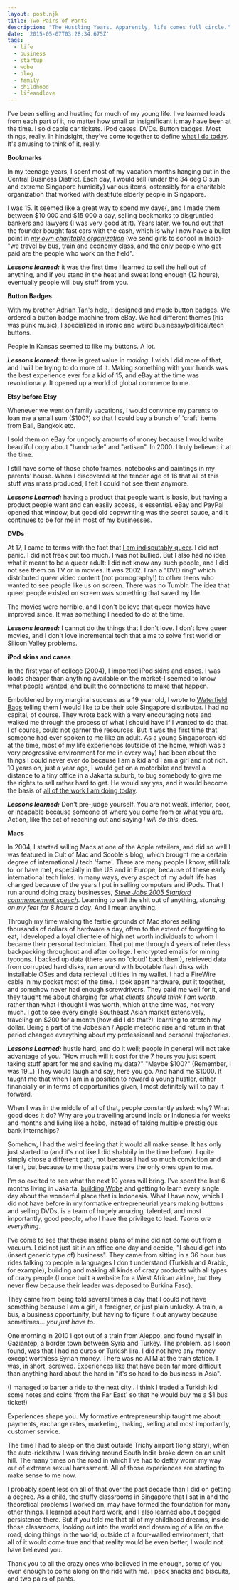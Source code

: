 ```yaml
---
layout: post.njk
title: Two Pairs of Pants
description: "The Hustling Years. Apparently, life comes full circle."
date: '2015-05-07T03:28:34.675Z'
tags:
  - life
  - business
  - startup
  - wobe
  - blog
  - family
  - childhood
  - lifeandlove
---
```


I've been selling and hustling for much of my young life. I've learned loads from each part of it, no matter how small or insignificant it may have been at the time. I sold cable car tickets. iPod cases. DVDs. Button badges. Most things, really. In hindsight, they've come together to define [what I do today](http://wobe.io). It's amusing to think of it, really.

**Bookmarks**

In my teenage years, I spent most of my vacation months hanging out in the Central Business District. Each day, I would sell (under the 34 deg C sun and extreme Singapore humidity) various items, ostensibly for a charitable organization that worked with destitute elderly people in Singapore.

I was 15. It seemed like a great way to spend my days{, and I made them between $10 000 and $15 000 a day, selling bookmarks to disgruntled bankers and lawyers (I was very good at it). Years later, we found out that the founder bought fast cars with the cash, which is why I now have a bullet point in [_my own charitable organization_](http://gyanada.org) (we send girls to school in India)-"we travel by bus, train and economy class, and the only people who get paid are the people who work on the field".

**_Lessons learned:_** it was the first time I learned to sell the hell out of anything, and if you stand in the heat and sweat long enough (12 hours), eventually people will buy stuff from you.

**Button Badges**

With my brother [Adrian Tan](https://www.facebook.com/iadriantan)'s help, I designed and made button badges. We ordered a button badge machine from eBay. We had different themes (his was punk music), I specialized in ironic and weird businessy/political/tech buttons.

People in Kansas seemed to like my buttons. A lot.

**_Lessons learned:_** there is great value in _making_. I wish I did more of that, and I will be trying to do more of it. Making something with your hands was the best experience ever for a kid of 15, and eBay at the time was revolutionary. It opened up a world of global commerce to me.

**Etsy before Etsy**

Whenever we went on family vacations, I would convince my parents to loan me a small sum ($100?) so that I could buy a bunch of 'craft' items from Bali, Bangkok etc.

I sold them on eBay for ungodly amounts of money because I would write beautiful copy about "handmade" and "artisan". In 2000. I truly believed it at the time.

I still have some of those photo frames, notebooks and paintings in my parents' house. When I discovered at the tender age of 16 that all of this stuff was mass produced, I felt I could not see them anymore.

**_Lessons Learned:_** having a product that people want is basic, but having a product people want and can easily access, is essential. eBay and PayPal opened that window, but good old copywriting was the secret sauce, and it continues to be for me in most of my businesses.

**DVDs**

At 17, I came to terms with the fact that [I am indisputably queer](/posts/the-one-about-having-it-all). I did not panic. I did not freak out too much. I was not bullied. But I also had no idea what it meant to be a queer adult: I did not know any such people, and I did not see them on TV or in movies. It was 2002. I ran a "DVD ring" which distributed queer video content (not pornography!) to other teens who wanted to see people like us on screen. There was no Tumblr. The idea that queer people existed on screen was something that saved my life.

The movies were horrible, and I don't believe that queer movies have improved since. It was something I needed to do at the time.

**_Lessons learned:_** I cannot do the things that I don't love. I don't love queer movies, and I don't love incremental tech that aims to solve first world or Silicon Valley problems.

**iPod skins and cases**

In the first year of college (2004), I imported iPod skins and cases. I was loads cheaper than anything available on the market-I seemed to know what people wanted, and built the connections to make that happen.

Emboldened by my marginal success as a 19 year old, I wrote to [Waterfield Bags](http://sfbags.com) telling them I would like to be their sole Singapore distributor. I had no capital, of course. They wrote back with a very encouraging note and walked me through the process of what I should have if I wanted to do that. I of course, could not garner the resources. But it was the first time that someone had ever spoken to me like an adult. As a young Singaporean kid at the time, most of my life experiences (outside of the home, which was a very progressive environment for me in every way) had been about the things I could never ever do because I am a kid and I am a girl and not rich. 10 years on, just a year ago, I would get on a motorbike and travel a distance to a tiny office in a Jakarta suburb, to bug somebody to give me the rights to sell rather hard to get. He would say yes, and it would become the basis of [all of the work I am doing today](http://wobe.io).

**_Lessons learned:_** Don't pre-judge yourself. You are not weak, inferior, poor, or incapable because someone of where you come from or what you are. Action, like the act of reaching out and saying _I will do this_, does.

**Macs**

In 2004, I started selling Macs at one of the Apple retailers, and did so well I was featured in Cult of Mac and Scoble's blog, which brought me a certain degree of international / tech 'fame'. There are many people I know, still talk to, or have met, especially in the US and in Europe, because of these early international tech links. In many ways, every aspect of my adult life has changed because of the years I put in selling computers and iPods. That I run around doing crazy businesses, [_Steve Jobs 2005 Stanford commencement speech_](https://www.youtube.com/watch?v=D1R-jKKp3NA). Learning to sell the shit out of anything, _standing on my feet for 8 hours a day_. And I mean anything.

Through my time walking the fertile grounds of Mac stores selling thousands of dollars of hardware a day, often to the extent of forgetting to eat, I developed a loyal clientele of high net worth individuals to whom I became their personal technician. That put me through 4 years of relentless backpacking throughout and after college. I encrypted emails for mining tycoons. I backed up data (there was no 'cloud' back then!), retrieved data from corrupted hard disks, ran around with bootable flash disks with installable OSes and data retrieval utilities in my wallet. I had a FireWire cable in my pocket most of the time. I took apart hardware, put it together, and somehow never had enough screwdrivers. They paid me well for it, and they taught me about charging for what _clients should think I am worth_, rather than what I thought I was worth, which at the time was, not very much. I got to see every single Southeast Asian market extensively, traveling on $200 for a month (how did I do that?), learning to stretch my dollar. Being a part of the Jobesian / Apple meteoric rise and return in that period changed everything about my professional and personal trajectories.

**_Lessons Learned:_** hustle hard, and do it well; people in general will not take advantage of you. "How much will it cost for the 7 hours you just spent taking stuff apart for me and saving my data?" "Maybe $100?" (Remember, I was 19…) They would laugh and say, here you go. And hand me $1000. It taught me that when I am in a position to reward a young hustler, either financially or in terms of opportunities given, I most definitely will to pay it forward.

When I was in the middle of all of that, people constantly asked: why? What good does it do? Why are you travelling around India or Indonesia for weeks and months and living like a hobo, instead of taking multiple prestigious bank internships?

Somehow, I had the weird feeling that it would all make sense. It has only just started to (and it's not like I did shabbily in the time before). I quite simply chose a different path, not because I had so much conviction and talent, but because to me those paths were the only ones open to me.

I'm so excited to see what the next 10 years will bring. I've spent the last 6 months living in Jakarta, [building Wobe](http://www.digitalnewsasia.com/startups/wobe-entrepreneurial-tech-for-disadvantaged-women-in-sea) and getting to learn every single day about the wonderful place that is Indonesia. What I have now, which I did not have before in my formative entrepreneurial years making buttons and selling DVDs, is a team of hugely amazing, talented, and most importantly, good people, who I have the privilege to lead. _Teams are everything_.

I've come to see that these insane plans of mine did not come out from a vacuum. I did not just sit in an office one day and decide, "I should get into (insert generic type of) business". They came from sitting in a 36 hour bus rides talking to people in languages I don't understand (Turkish and Arabic, for example), building and making all kinds of crazy products with all types of crazy people (I once built a website for a West African airline, but they never flew because their leader was deposed to Burkina Faso).

They came from being told several times a day that I could not have something because I am a girl, a foreigner, or just plain unlucky. A train, a bus, a business opportunity, but having to figure it out anyway because sometimes… _you just have to._

One morning in 2010 I got out of a train from Aleppo, and found myself in Gaziantep, a border town between Syria and Turkey. The problem, as I soon found, was that I had no euros or Turkish lira. I did not have any money except worthless Syrian money. There was no ATM at the train station. I was, in short, screwed. Experiences like that have been far more difficult than anything hard about the hard in "it's so hard to do business in Asia".

(I managed to barter a ride to the next city.. I think I traded a Turkish kid some notes and coins 'from the Far East' so that he would buy me a $1 bus ticket!)

Experiences shape you. My formative entrepreneurship taught me about payments, exchange rates, marketing, making, selling and most importantly, customer service.

The time I had to sleep on the dust outside Trichy airport (long story), when the auto-rickshaw I was driving around South India broke down on an unlit hill. The many times on the road in which I've had to deftly worm my way out of extreme sexual harassment. All of those experiences are starting to make sense to me now.

I probably spent less on all of that over the past decade than I did on getting a degree. As a child, the stuffy classrooms in Singapore that I sat in and the theoretical problems I worked on, may have formed the foundation for many other things. I learned about hard work, and I also learned about dogged persistence there. But if you told me that all of my childhood dreams, inside those classrooms, looking out into the world and dreaming of a life on the road, doing things in the world, outside of a four-walled environment, that all of it would come true and that reality would be even better, I would not have believed you.

Thank you to all the crazy ones who believed in me enough, some of you even enough to come along on the ride with me. I pack snacks and biscuits, and two pairs of pants.
